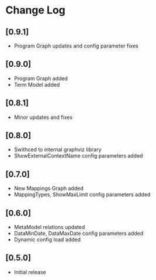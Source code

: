 # Change Log

## [0.9.1]

- Program Graph updates and config parameter fixes

## [0.9.0]

- Program Graph added
- Term Model added

## [0.8.1]

- Minor updates and fixes

## [0.8.0]

- Swithced to internal graphviz library
- ShowExternalContextName config parameters added

## [0.7.0]

- New Mappings Graph added
- MappingTypes, ShowMaxLimit config parameters added

## [0.6.0]

- MetaModel relations updated
- DataMinDate, DataMaxDate config parameters added
- Dynamic config load added

## [0.5.0]

- Initial release
